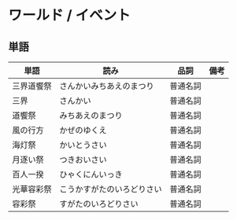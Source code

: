 # ワールド / イベント

## 単語

|単語|読み|品詞|備考|
|---|---|---|---|
|三界道饗祭|さんかいみちあえのまつり|普通名詞||
|三界|さんかい|普通名詞||
|道饗祭|みちあえのまつり|普通名詞||
|風の行方|かぜのゆくえ|普通名詞||
|海灯祭|かいとうさい|普通名詞||
|月逐い祭|つきおいさい|普通名詞||
|百人一揆|ひゃくにんいっき|普通名詞||
|光華容彩祭|こうかすがたのいろどりさい|普通名詞||
|容彩祭|すがたのいろどりさい|普通名詞||
